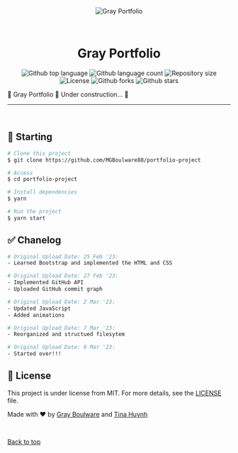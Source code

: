 <div align="center" id="top"> 
  <img src="./.github/app.gif" alt="Gray Portfolio" />

  &#xa0;
</div>

<h1 align="center">Gray Portfolio</h1>

<p align="center">
  <img alt="Github top language" src="https://img.shields.io/github/languages/top/MGBoulware88/portfolio-project?color=56BEB8">

  <img alt="Github language count" src="https://img.shields.io/github/languages/count/MGBoulware88/portfolio-project?color=56BEB8">

  <img alt="Repository size" src="https://img.shields.io/github/repo-size/MGBoulware88/portfolio-project?color=56BEB8">

  <img alt="License" src="https://img.shields.io/github/license/MGBoulware88/portfolio-project?color=56BEB8">

  <img alt="Github forks" src="https://img.shields.io/github/forks/MGBoulware88/portfolio-project?color=56BEB8" />

  <img alt="Github stars" src="https://img.shields.io/github/stars/MGBoulware88/portfolio-project?color=56BEB8" />
</p>

<!-- Status -->
🚧  Gray Portfolio 🚀 Under construction...  🚧


<hr>

<br>

## :checkered_flag: Starting ##

```bash
# Clone this project
$ git clone https://github.com/MGBoulware88/portfolio-project

# Access
$ cd portfolio-project

# Install dependencies
$ yarn

# Run the project
$ yarn start

```

## :white_check_mark: Chanelog ##

```bash
# Original Upload Date: 25 Feb '23:
- Learned Bootstrap and implemented the HTML and CSS

# Original Upload Date: 27 Feb '23:
- Implemented GitHub API
- Uploaded GitHub commit graph

# Original Upload Date: 2 Mar '23:
- Updated JavaScript
- Added animations

# Original Upload Date: 7 Mar '23:
- Reorganized and structued filesytem

# Original Upload Date: 9 Mar '23:
- Started over!!!
```

## :memo: License ##

This project is under license from MIT. For more details, see the [LICENSE](LICENSE.md) file.


Made with :heart: by <a href="https://github.com/MGBoulware88" target="_blank">Gray Boulware</a> and <a href="https://github.com/tmchuynh" target="_blank">Tina Huynh</a>

&#xa0;

<a href="#top">Back to top</a>
